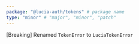 ```yaml
---
package: "@lucia-auth/tokens" # package name
type: "minor" # "major", "minor", "patch"
---
```


[Breaking] Renamed `TokenError` to `LuciaTokenError`